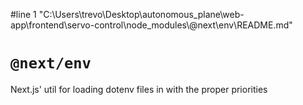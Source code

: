 #line 1 "C:\\Users\\trevo\\Desktop\\autonomous_plane\\web-app\\frontend\\servo-control\\node_modules\\@next\\env\\README.md"
# `@next/env`

Next.js' util for loading dotenv files in with the proper priorities

